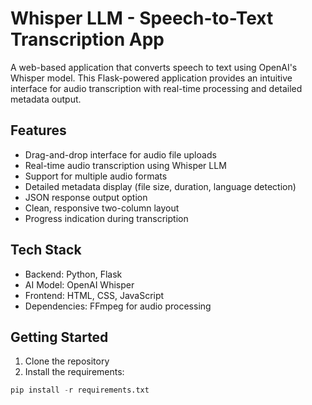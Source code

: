 # Whisper LLM - Speech-to-Text Transcription App

A web-based application that converts speech to text using OpenAI's Whisper model. This Flask-powered application provides an intuitive interface for audio transcription with real-time processing and detailed metadata output.

## Features

- Drag-and-drop interface for audio file uploads
- Real-time audio transcription using Whisper LLM
- Support for multiple audio formats
- Detailed metadata display (file size, duration, language detection)
- JSON response output option
- Clean, responsive two-column layout
- Progress indication during transcription

## Tech Stack

- Backend: Python, Flask
- AI Model: OpenAI Whisper
- Frontend: HTML, CSS, JavaScript
- Dependencies: FFmpeg for audio processing

## Getting Started

1. Clone the repository
2. Install the requirements:
```python
pip install -r requirements.txt
